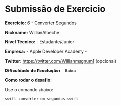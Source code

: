 
# Submissão de Exercicio

**Exercicio:** 6 - Converter Segundos

**Nickname:** WillianAlbeche

**Nível Técnico:** - Estudante/Junior-

**Empresa:** - Apple Developer Academy -

**Twitter**: https://twitter.com/Willianmagnum1 (opcional)

**Dificuldade de Resolução:** - Baixa -

**Como rodar o desafio**: 

Use o comando abaixo: 
```bash
swift converter-em-segundos.swift
```
